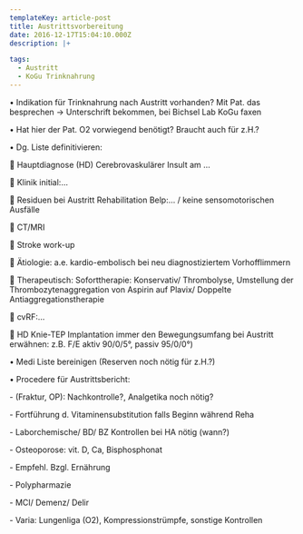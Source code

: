 ```yaml
---
templateKey: article-post
title: Austrittsvorbereitung
date: 2016-12-17T15:04:10.000Z
description: |+

tags:
  - Austritt
  - KoGu Trinknahrung
---
```

•	Indikation für Trinknahrung nach Austritt vorhanden? Mit Pat. das besprechen -> Unterschrift bekommen, bei Bichsel Lab KoGu faxen

•	Hat hier der Pat. O2 vorwiegend benötigt? Braucht auch für z.H.?

•	Dg. Liste definitivieren:

	Hauptdiagnose (HD) Cerebrovaskulärer Insult am …

	Klinik initial:…

	Residuen bei Austritt Rehabilitation Belp:… / keine sensomotorischen Ausfälle 

	CT/MRI

	Stroke work-up

	Ätiologie: a.e. kardio-embolisch bei neu diagnostiziertem Vorhofflimmern

	Therapeutisch: Soforttherapie: Konservativ/ Thrombolyse, Umstellung der Thrombozytenaggregation von Aspirin auf Plavix/ Doppelte Antiaggregationstherapie 

	cvRF:…

	HD Knie-TEP Implantation immer den Bewegungsumfang bei Austritt erwähnen: z.B. F/E aktiv 90/0/5°, passiv 95/0/0°)

•	Medi Liste bereinigen (Reserven noch nötig für z.H.?)

•	Procedere für Austrittsbericht:

\-	(Fraktur, OP): Nachkontrolle?, Analgetika noch nötig?

\-	Fortführung d. Vitaminensubstitution falls Beginn während Reha

\-	Laborchemische/ BD/ BZ Kontrollen bei HA nötig (wann?)

\-	Osteoporose: vit. D, Ca, Bisphosphonat

\-	Empfehl. Bzgl. Ernährung

\-	Polypharmazie

\-	MCI/ Demenz/ Delir

\-	Varia: Lungenliga (O2), Kompressionstrümpfe, sonstige Kontrollen
